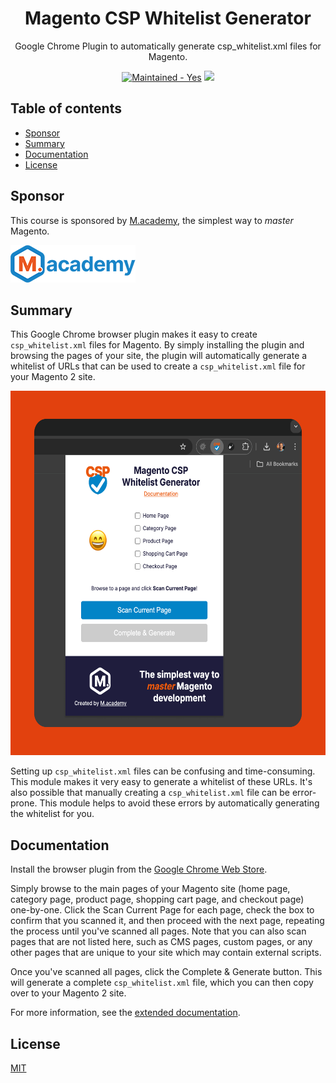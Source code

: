 <h1 align="center">Magento CSP Whitelist Generator</h1> 

<div align="center">
  <p>Google Chrome Plugin to automatically generate csp_whitelist.xml files for Magento.</p>
  <a href="https://GitHub.com/Naereen/StrapDown.js/graphs/commit-activity" target="_blank"><img src="https://img.shields.io/badge/maintained%3F-yes-brightgreen.svg?style=flat-square" alt="Maintained - Yes" /></a>
  <a href="https://opensource.org/licenses/MIT" target="_blank"><img src="https://img.shields.io/badge/license-MIT-blue.svg" /></a>
</div>

## Table of contents

- [Sponsor](#sponsor)
- [Summary](#summary)
- [Documentation](#documentation)
- [License](#license)

## Sponsor

This course is sponsored by <a href="https://m.academy/?utm_source=github&utm_medium=social&utm_campaign=magento-csp-whitelist-generator&utm_content=text&utm_term=macademy" target="_blank">M.academy</a>, the simplest way to _master_ Magento.

<a href="https://m.academy/?utm_source=github&utm_medium=social&utm_campaign=magento-csp-whitelist-generator&utm_content=graphic&utm_term=logo" target="_blank"><img src="docs/macademy-logo.png" alt="M.academy"></a>

## Summary

This Google Chrome browser plugin makes it easy to create `csp_whitelist.xml` files for Magento. By simply installing the plugin and browsing the pages of your site, the plugin will automatically generate a whitelist of URLs that can be used to create a `csp_whitelist.xml` file for your Magento 2 site.

<img src="docs/magento-csp-whitelist-generator.png" alt="Screenshot" width="600" height="583">

Setting up `csp_whitelist.xml` files can be confusing and time-consuming. This module makes it very easy to generate a whitelist of these URLs. It's also possible that manually creating a `csp_whitelist.xml` file can be error-prone. This module helps to avoid these errors by automatically generating the whitelist for you.

## Documentation

Install the browser plugin from the [Google Chrome Web Store](https://chromewebstore.google.com/detail/magento-csp-whitelist-gen/jkaepigndllbkeedihpnhchadplfnafi).

Simply browse to the main pages of your Magento site (home page, category page, product page, shopping cart page, and checkout page) one-by-one. Click the Scan Current Page for each page, check the box to confirm that you scanned it, and then proceed with the next page, repeating the process until you've scanned all pages. Note that you can also scan pages that are not listed here, such as CMS pages, custom pages, or any other pages that are unique to your site which may contain external scripts.

Once you've scanned all pages, click the Complete & Generate button. This will generate a complete `csp_whitelist.xml` file, which you can then copy over to your Magento 2 site.

For more information, see the [extended documentation](https://m.academy/tools/magento-csp-whitelist-generator/?utm_source=github&utm_medium=social&utm_campaign=magento-csp-whitelist-generator&utm_content=text&utm_term=related-documentation).

## License

[MIT](https://opensource.org/licenses/MIT)

